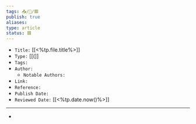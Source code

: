 ```yaml
---
tags: 📥️/📰️/🟥️
publish: true
aliases: 
type: article
status: 🟥️
---
```


- `Title:` [[<%tp.file.title%>]]
- `Type:` [[(]]
- `Tags:` 
- `Author:` 
	- `Notable Authors:` 
- `Link:` 
- `Reference:` 
- `Publish Date:` 
- `Reviewed Date:` [[<%tp.date.now()%>]]

---

- 